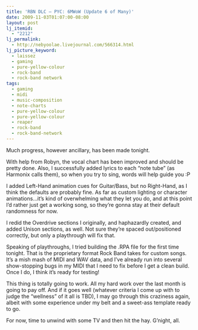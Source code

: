 ```yaml
---
title: 'RBN DLC – PYC: 6MWoW (Update 6 of Many)'
date: 2009-11-03T01:07:00-08:00
layout: post
lj_itemid:
  - "2212"
lj_permalink:
  - http://nebyoolae.livejournal.com/566314.html
lj_picture_keyword:
  - laissez
  - gaming
  - pure-yellow-colour
  - rock-band
  - rock-band network
tags:
  - gaming
  - midi
  - music-composition
  - note-charts
  - pure-yellow-colour
  - pure-yellow-colour
  - reaper
  - rock-band
  - rock-band-network
---
```

Much progress, however ancillary, has been made tonight.

With help from Robyn, the vocal chart has been improved and should be pretty done. Also, I successfully added lyrics to each &#8220;note tube&#8221; (as Harmonix calls them), so when you try to sing, words will help guide you :P

<!--more-->

I added Left-Hand animation cues for Guitar/Bass, but no Right-Hand, as I think the defaults are probably fine. As far as custom lighting or character animations&#8230;it&#8217;s kind of overwhelming what they let you do, and at this point I&#8217;d rather just get a working song, so they&#8217;re gonna stay at their default randomness for now.

I redid the Overdrive sections I originally, and haphazardly created, and added Unison sections, as well. Not sure they&#8217;re spaced out/positioned correctly, but only a playthrough will fix that.

Speaking of playthroughs, I tried building the .RPA file for the first time tonight. That is the proprietary format Rock Band takes for custom songs. It&#8217;s a mish mash of MIDI and WAV data, and I&#8217;ve already run into several show-stopping bugs in my MIDI that I need to fix before I get a clean build. Once I do, I think it&#8217;s ready for testing!

This thing is totally going to work. All my hard work over the last month is going to pay off. And if it goes well (whatever criteria I come up with to judge the &#8220;wellness&#8221; of it all is TBD), I may go through this craziness again, albeit with some experience under my belt and a sweet-ass template ready to go.

For now, time to unwind with some TV and then hit the hay. G&#8217;night, all.
